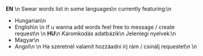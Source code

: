 **EN** \n
Swear words list in some languages\n
currently featuring:\n
- Hungarian\n
- English\n
\n
If u wanna add words feel free to message / create request\n
\n
**HU**\n
Káromkodás adatbázik\n
Jelenlegi nyelvek:\n
- Magyar\n
- Angol\n
\n
Ha szeretnél valamit hozzáadni írj rám / csinálj requestet\n
\n
